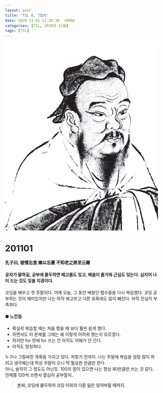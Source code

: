 ```yaml
---
layout: post
title: "TIL 6, 7일차"
date: 2020-11-01 11:20:30  +0800
categories: [TIL, 2020년 11월]
tags: [TIL]
---
```


![image](/assets/img/sample/avatar.jpg)

# **201101**

#### **孔子曰, 發憤忘食 樂以忘憂 不知老之將至云爾**

#### **공자가 말하길, 공부에 몰두하면 배고픔도 잊고, 배움이 즐거워 근심도 잊는다. 심지어 나이 드는 것도 잊을 지경이다.**

코딩을 배우고 첫 주말이다. 어제 오늘, 그 동안 배웠던 함수들을 다시 복습했다. 코딩 공부하는 것이 재미있지만 나는 아직 배고프고 다른 유혹에도 많이 빠진다. 아직 진심이 부족하다.

#### **⚈ 느낀점**

- 확실히 복습할 때는 처음 했을 때 보다 훨씬 쉽게 했다.
- 하면서도 이 문제를 그때는 왜 이렇게 어려워 했는지 모르겠다.
- 하지만 for 안에 for 쓰는 건 아직도 이해가 안 간다.
- 아직도 멍청하다.

누구나 그럴싸한 계획을 가지고 있다. 처맞기 전까지. 나는 주말에 복습을 엄청 많이 하려고 생각해는데 막상 주말이 오니 딱 필요한 만큼만 한다.  
아니, 솔직히 그 정도도 아닌듯. 100의 힘이 있으면 나는 항상 80만큼만 쓰는 것 같다. 언제쯤 120씩 쓰면서 열심히 공부할지..
<br>

> **본좌, 코딩에 몰두하여 코딩 이외의 다른 일은 잊어버릴 때까지.**
